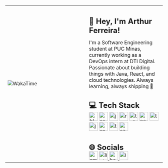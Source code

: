 <table>
  <tr>
    <td width="50%">
      <img alt="WakaTime" src="https://github-readme-stats.vercel.app/api/wakatime?username=oarthurfc&theme=dark"/>
    </td>
    <td style="padding-left: 16px; vertical-align: top;">
      <h2 align="left" style="margin-bottom: -2px">👋 Hey, I'm Arthur Ferreira!</h2>
      <p>I'm a Software Engineering student at PUC Minas, currently working as a DevOps intern at DTI Digital. Passionate about building things with Java, React, and cloud technologies. Always learning, always shipping 🚀</p>
      <h2 align="left" style="margin-bottom: -2px">💻 Tech Stack</h2>
      <img src="https://img.shields.io/badge/HTML5-E34F26?logo=html5&logoColor=white&style=for-the-badge" height="28" alt="html5 logo" />
      <img src="https://img.shields.io/badge/CSS3-1572B6?logo=css3&logoColor=white&style=for-the-badge" height="28" alt="css3 logo" />
      <img src="https://img.shields.io/badge/JavaScript-F7DF1E?logo=javascript&logoColor=black&style=for-the-badge" height="28" alt="javascript logo" />
      <img src="https://img.shields.io/badge/React-61DAFB?logo=react&logoColor=black&style=for-the-badge" height="28" alt="react logo" />
      <img src="https://img.shields.io/badge/tailwindcss-%2338B2AC.svg?style=for-the-badge&logo=tailwind-css&logoColor=white" height="28" alt="tailwind logo" />
      <img src="https://img.shields.io/badge/Next.js-000000?logo=nextdotjs&logoColor=white&style=for-the-badge" height="28" alt="nextjs logo" />
      <img src="https://img.shields.io/badge/TypeScript-3178C6?logo=typescript&logoColor=white&style=for-the-badge" height="28" alt="typescript logo" />
      <img src="https://img.shields.io/badge/Java-ED8B00?style=for-the-badge&logo=openjdk&logoColor=white" height="28" alt="java logo" />
      <img src="https://img.shields.io/badge/spring-%236DB33F.svg?style=for-the-badge&logo=spring&logoColor=white" height="28" alt="spring logo" />
      <img src="https://img.shields.io/badge/Terraform-7B42BC?logo=terraform&logoColor=white&style=for-the-badge" height="28" alt="terraform logo" />
      <img src="https://img.shields.io/badge/azure-%230072C6.svg?style=for-the-badge&logo=microsoftazure&logoColor=white" height="28" alt="azure logo" />
      <h2 align="left" style="margin-bottom: -2px">🌐 Socials</h2>
      <img src="https://img.shields.io/static/v1?message=Gmail&logo=gmail&label=&color=D14836&logoColor=white&labelColor=&style=for-the-badge" height="28" alt="gmail logo" />
      <a href="https://www.linkedin.com/in/oarthurfc/" target="_blank">
        <img src="https://img.shields.io/static/v1?message=LinkedIn&logo=linkedin&label=&color=0077B5&logoColor=white&labelColor=&style=for-the-badge" height="28" alt="linkedin logo" />
      </a>
      <a href="https://www.behance.net/oarthurfc" target="_blank">
        <img src="https://img.shields.io/static/v1?message=Behance&logo=behance&label=&color=1769ff&logoColor=white&labelColor=&style=for-the-badge" height="28" alt="behance logo" />
      </a>
      <a href="https://www.instagram.com/oarthurfc" target="_blank">
        <img src="https://img.shields.io/static/v1?message=Instagram&logo=instagram&label=&color=E4405F&logoColor=white&labelColor=&style=for-the-badge" height="28" alt="instagram logo" />
      </a>
    </td>
  </tr>
</table>
